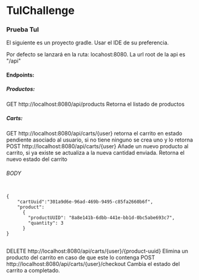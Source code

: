 # TulChallenge

<h3>Prueba Tul</h3>
<p>
El siguiente es un proyecto gradle. Usar el IDE de su preferencia.
<p>

<p>
Por defecto se lanzará en la ruta: locahost:8080. La url root de la api es "/api"
</p>

<h4>Endpoints:</h4>

<h5>Productos:</h5>
GET http://localhost:8080/api/products Retorna el listado de productos

<h5>Carts:</h5>
GET  http://localhost:8080/api/carts/{user} retorna el carrito en estado pendiente asociado al usuario, si no tiene ninguno se crea uno y lo retorna
POST http://localhost:8080/api/carts/{user} Añade un nuevo producto al carrito, si ya existe se actualiza a la nueva cantidad enviada.
Retorna el nuevo estado del carrito
<h6>BODY</h6>
<pre>
<code>
{
	"cartUuid":"301a9d6e-96ad-469b-9495-c85fa2660b6f",
	"product":
	  {
	    "productUUID": "8a8e141b-6dbb-441e-bb1d-0bc5abe693c7",
	    "quantity": 3
	  }
} 
</code>
</pre>
DELETE http://localhost:8080/api/carts/{user}/{product-uuid} Elimina un producto del carrito en caso de que este lo contenga
POST http://localhost:8080/api/carts/{user}/checkout   Cambia el estado del carrito a completado. 
